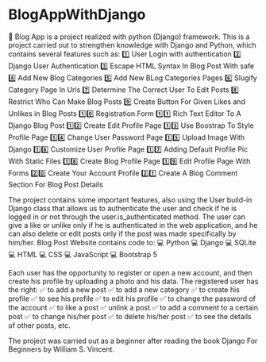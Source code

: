 # BlogAppWithDjango

📄 Blog App is a project realized with python (Django) framework. This is a project carried out to strengthen knowledge with Django and Python, which contains several features such as:
1️⃣ User Login with authentication 
2️⃣ Django User Authentication
  3️⃣ Escape HTML Syntax In Blog Post With safe
  4️⃣ Add New Blog Categories
  5️⃣ Add New BLog Categories Pages
  6️⃣ Slugify Category Page In Urls
  7️⃣ Determine The Correct User To Edit Posts
  8️⃣ Restrict Who Can Make Blog Posts
  9️⃣ Create Button For Given Likes and Unlikes in Blog Posts
  1️⃣0️⃣ Registration Form
  1️⃣1️⃣ Rich Text Editor To A Django Blog Post
  1️⃣2️⃣ Create Edit Profile Page
  1️⃣3️⃣ Use Boostrap To Style Profile Page
  1️⃣4️⃣ Change User Password Page
  1️⃣5️⃣ Upload Image With Django
  1️⃣6️⃣ Customize User Profile Page
  1️⃣7️⃣ Adding Default Profile Pic With Static Files
  1️⃣8️⃣ Create Blog Profile Page
  1️⃣9️⃣ Edit Profile Page With Forms
  2️⃣0️⃣ Create Your Account Profile
  2️⃣1️⃣ Create A Blog Comment Section For Blog Post Details

The project contains some important features, also using the User build-in Django class that allows us to authenticate the user and check if he is logged in or not through the user.is_authenticated method. The user can give a like or unlike only if he is authenticated in the web application, and he can also delete or edit posts only if the post was made specifically by him/her. Blog Post Website contains code to:
 💻 Python
 💻 Django
 💻 SQLite
 💻 HTML
 💻 CSS
 💻 JavaScript
 💻 Bootstrap 5

Each user has the opportunity to register or open a new account, and then create his profile by uploading a photo and his data. The registered user has the right:
✅ to add a new post
✅ to add a new category
✅ to create his profile
✅ to see his profile
✅ to edit his profile
✅ to change the password of the account
✅ to like a post
✅ unlink a post
✅ to add a comment to a certain post
✅ to change his/her post
✅ to delete his/her post
✅ to see the details of other posts, etc.

The project was carried out as a beginner after reading the book Django For Beginners by William S. Vincent.
